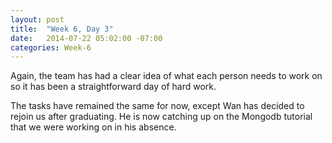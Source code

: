 ```yaml
---
layout: post
title:  "Week 6, Day 3"
date:   2014-07-22 05:02:00 -07:00
categories: Week-6
---
```


Again, the team has had a clear idea of what each person needs to work on so it has been a straightforward day of hard work.

The tasks have remained the same for now, except Wan has decided to rejoin us after graduating. He is now catching up on the Mongodb tutorial that we were working on in his absence. 